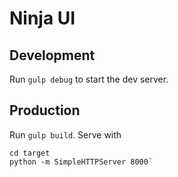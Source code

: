 # Ninja UI

## Development

Run `gulp debug` to start the dev server.

## Production

Run `gulp build`.
Serve with

```
cd target
python -m SimpleHTTPServer 8000`
```
